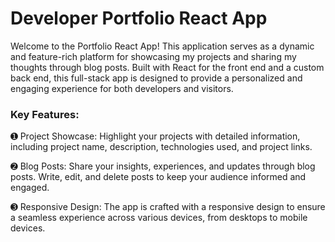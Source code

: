 # Developer Portfolio React App

Welcome to the Portfolio React App! This application serves as a dynamic and feature-rich platform for showcasing my projects and sharing my thoughts through blog posts. Built with React for the front end and a custom back end, this full-stack app is designed to provide a personalized and engaging experience for both developers and visitors.
<br/>

### **Key Features:**

➊ Project Showcase: Highlight your projects with detailed information, including project name, description, technologies used, and project links.

➋ Blog Posts: Share your insights, experiences, and updates through blog posts. Write, edit, and delete posts to keep your audience informed and engaged.

➌ Responsive Design: The app is crafted with a responsive design to ensure a seamless experience across various devices, from desktops to mobile devices.
